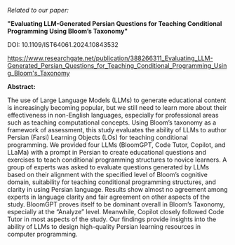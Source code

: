 *Related to our paper:*

**"Evaluating LLM-Generated Persian Questions for Teaching Conditional Programming Using Bloom’s Taxonomy"**

DOI: 10.1109/IST64061.2024.10843532

https://www.researchgate.net/publication/388266311_Evaluating_LLM-Generated_Persian_Questions_for_Teaching_Conditional_Programming_Using_Bloom's_Taxonomy

**Abstract:**

The use of Large Language Models (LLMs) to generate educational content is increasingly becoming popular, but we still need to learn more about their effectiveness in non-English languages, especially for professional areas such as teaching computational concepts. Using Bloom’s taxonomy as a framework of assessment, this study evaluates the ability of LLMs to author Persian (Farsi) Learning Objects (LOs) for teaching conditional programming. We provided four LLMs (BloomGPT, Code Tutor, Copilot, and LLaMa) with a prompt in Persian to create educational questions and exercises to teach conditional programming structures to novice learners. A group of experts was asked to evaluate questions generated by LLMs based on their alignment with the specified level of Bloom’s cognitive domain, suitability for teaching conditional programming structures, and clarity in using Persian language. Results show almost no agreement among experts in language clarity and fair agreement on other aspects of the study. BloomGPT proves itself to be dominant overall in Bloom’s Taxonomy, especially at the “Analyze” level. Meanwhile, Copilot closely followed Code Tutor in most aspects of the study. Our findings provide insights into the ability of LLMs to design high-quality Persian learning resources in computer programming.
